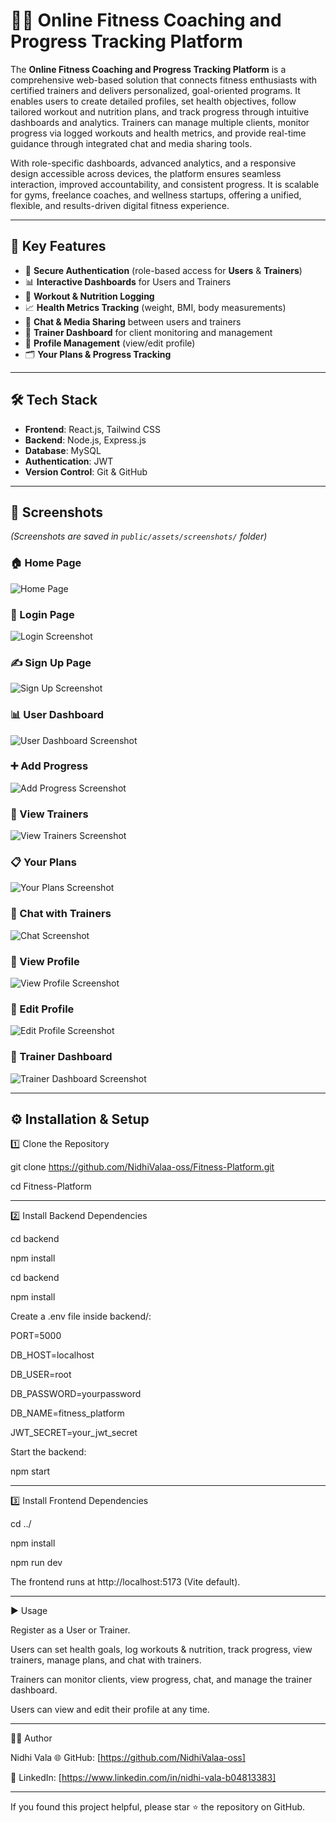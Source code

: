 # 🏋️‍♀️ Online Fitness Coaching and Progress Tracking Platform

The **Online Fitness Coaching and Progress Tracking Platform** is a comprehensive web-based solution that connects fitness enthusiasts with certified trainers and delivers personalized, goal-oriented programs. It enables users to create detailed profiles, set health objectives, follow tailored workout and nutrition plans, and track progress through intuitive dashboards and analytics. Trainers can manage multiple clients, monitor progress via logged workouts and health metrics, and provide real-time guidance through integrated chat and media sharing tools.  

With role-specific dashboards, advanced analytics, and a responsive design accessible across devices, the platform ensures seamless interaction, improved accountability, and consistent progress. It is scalable for gyms, freelance coaches, and wellness startups, offering a unified, flexible, and results-driven digital fitness experience.

---

## 🚀 Key Features
- 🔑 **Secure Authentication** (role-based access for **Users** & **Trainers**)  
- 📊 **Interactive Dashboards** for Users and Trainers  
- 📝 **Workout & Nutrition Logging**  
- 📈 **Health Metrics Tracking** (weight, BMI, body measurements)  
- 💬 **Chat & Media Sharing** between users and trainers  
- 🎯 **Trainer Dashboard** for client monitoring and management  
- 🧾 **Profile Management** (view/edit profile)  
- 🗂️ **Your Plans & Progress Tracking**  

---

## 🛠️ Tech Stack
- **Frontend**: React.js, Tailwind CSS  
- **Backend**: Node.js, Express.js  
- **Database**: MySQL  
- **Authentication**: JWT  
- **Version Control**: Git & GitHub  

---

## 📸 Screenshots
*(Screenshots are saved in `public/assets/screenshots/` folder)*  

### 🏠 Home Page
![Home Page](public/assets/screenshots/Picture1.png)

### 🔐 Login Page
![Login Screenshot](public/assets/screenshots/Picture2.png)

### ✍️ Sign Up Page
![Sign Up Screenshot](public/assets/screenshots/Picture3.png)

### 📊 User Dashboard
![User Dashboard Screenshot](public/assets/screenshots/Picture4.png)

### ➕ Add Progress
![Add Progress Screenshot](public/assets/screenshots/Picture5.png)

### 👀 View Trainers
![View Trainers Screenshot](public/assets/screenshots/Picture6.png)

### 📋 Your Plans
![Your Plans Screenshot](public/assets/screenshots/Picture7.png)

### 💬 Chat with Trainers
![Chat Screenshot](public/assets/screenshots/Picture8.png)

### 👤 View Profile
![View Profile Screenshot](public/assets/screenshots/Picture10.png)

### 👤 Edit Profile
![Edit Profile Screenshot](public/assets/screenshots/Picture11.png)

### 🎯 Trainer Dashboard
![Trainer Dashboard Screenshot](public/assets/screenshots/Picture12.png)

---

## ⚙️ Installation & Setup

1️⃣ Clone the Repository

git clone https://github.com/NidhiValaa-oss/Fitness-Platform.git

cd Fitness-Platform

---

2️⃣ Install Backend Dependencies

cd backend

npm install

cd backend

npm install

Create a .env file inside backend/:

PORT=5000

DB_HOST=localhost

DB_USER=root

DB_PASSWORD=yourpassword

DB_NAME=fitness_platform

JWT_SECRET=your_jwt_secret

Start the backend:

npm start

---

3️⃣ Install Frontend Dependencies

cd ../

npm install

npm run dev

The frontend runs at http://localhost:5173 (Vite default).

---

▶️ Usage

Register as a User or Trainer.

Users can set health goals, log workouts & nutrition, track progress, view trainers, manage plans, and chat with trainers.

Trainers can monitor clients, view progress, chat, and manage the trainer dashboard.

Users can view and edit their profile at any time.

---

👩‍💻 Author

Nidhi Vala
🌐 GitHub: [https://github.com/NidhiValaa-oss]

💼 LinkedIn: [https://www.linkedin.com/in/nidhi-vala-b04813383]

---

If you found this project helpful, please star ⭐ the repository on GitHub.